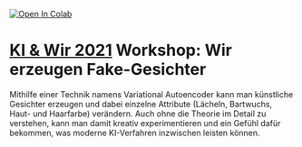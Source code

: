 <a href="https://colab.research.google.com/github/fhswf/ki-wir/blob/main/VAE.ipynb" target="_blank"><img src="https://colab.research.google.com/assets/colab-badge.svg" alt="Open In Colab"/></a>

# [KI & Wir 2021](https://ki-convention.com/ki-wir-convention-21/) Workshop: Wir erzeugen Fake-Gesichter

Mithilfe einer Technik namens Variational Autoencoder kann man künstliche Gesichter erzeugen und dabei einzelne Attribute (Lächeln, Bartwuchs, Haut- und Haarfarbe) verändern. Auch ohne die Theorie im Detail zu verstehen, kann man damit kreativ experimentieren und ein Gefühl dafür bekommen, was moderne KI-Verfahren inzwischen leisten können.

